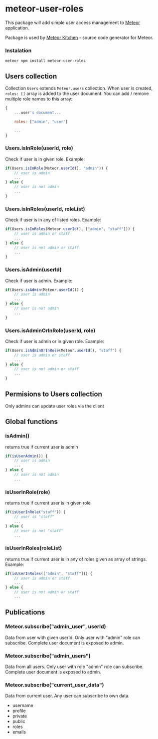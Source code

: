# meteor-user-roles

This package will add simple user access management to <a href="https://www.meteor.com" target="_blank">Meteor</a> application.

Package is used by <a href="http://www.meteorkitchen.com" target="_blank">Meteor Kitchen</a> - source code generator for Meteor.


### Instalation

```
meteor npm install meteor-user-roles 
```


## Users collection

Collection `Users` extends `Meteor.users` collection. When user is created, `roles: []` array is added to the user document. You can add / remove multiple role names to this array:

```javascript
{
	...user's document...

	roles: ["admin", "user"]

	...
}

```

### Users.isInRole(userId, role)

Check if user is in given role. Example:

```javascript
if(Users.isInRole(Meteor.userId(), "admin")) {
	// user is admin
	...
} else {
	// user is not admin
	...
}
```

### Users.isInRoles(userId, roleList)

Check if user is in any of listed roles. Example:

```javascript
if(Users.isInRoles(Meteor.userId(), ["admin", "staff"])) {
	// user is admin or staff
	...
} else {
	// user is not admin or staff
	...
}
```

### Users.isAdmin(userId)

Check if user is admin. Example:

```javascript
if(Users.isAdmin(Meteor.userId()) {
	// user is admin
	...
} else {
	// user is not admin
	...
}
```

### Users.isAdminOrInRole(userId, role)

Check if user is admin or in given role. Example:

```javascript
if(Users.isAdminOrInRole(Meteor.userId(), "staff") {
	// user is admin or staff
	...
} else {
	// user is not admin or staff
	...
}
```

## Permisions to Users collection

Only admins can update user roles via the client


## Global functions

### isAdmin()

returns true if current user is admin

```javascript
if(isUserAdmin()) {
	// user is admin
	...
} else {
	// user is not admin
	...
```

### isUserInRole(role)

returns true if current user is in given role

```javascript
if(isUserInRole("staff")) {
	// user is "staff"
	...
} else {
	// user is not "staff"
	...
```

### isUserInRoles(roleList)

returns true if current user is in any of roles given as array of strings. Example:

```javascript
if(isUserInRoles(["admin", "staff"])) {
	// user is admin or staff
	...
} else {
	// user is not admin or staff
	...
```

## Publications

### Meteor.subscribe("admin_user", userId)

Data from user with given userId. Only user with "admin" role can subscribe. Complete user document is exposed to admin.


### Meteor.subscribe("admin_users")

Data from all users. Only user with role "admin" role can subscribe. Complete user document is exposed to admin.


### Meteor.subscribe("current_user_data")

Data from current user. Any user can subscribe to own data.

- username
- profile
- private
- public
- roles
- emails

